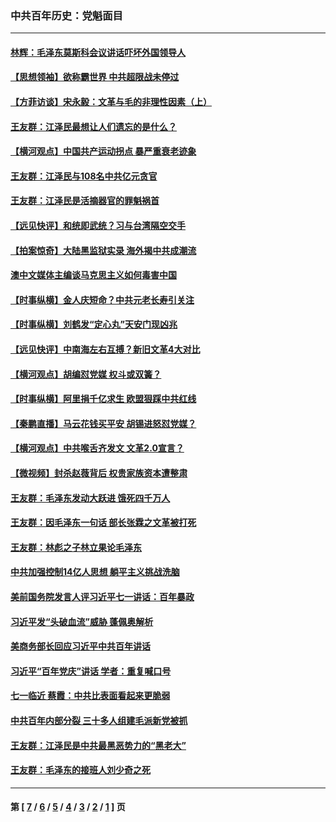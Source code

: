### 中共百年历史：党魁面目
---
#### [林辉：毛泽东莫斯科会议讲话吓坏外国领导人](../../pages/nf1176107/n13917931.md?02190430) 
#### [【思想领袖】欲称霸世界 中共超限战未停过](../../pages/nf1176107/n13745142.md?02190430) 
#### [【方菲访谈】宋永毅：文革与毛的非理性因素（上）](../../pages/nf1176107/n13469956.md?02190430) 
#### [王友群：江泽民最想让人们遗忘的是什么？](../../pages/nf1176107/n13408949.md?02190430) 
#### [【横河观点】中国共产运动拐点 暴严重衰老迹象](../../pages/nf1176107/n13388333.md?02190430) 
#### [王友群：江泽民与108名中共亿元贪官](../../pages/nf1176107/n13352358.md?02190430) 
#### [王友群：江泽民是活摘器官的罪魁祸首](../../pages/nf1176107/n13336903.md?02190430) 
#### [【远见快评】和统即武统？习与台湾隔空交手](../../pages/nf1176107/n13297739.md?02190430) 
#### [【拍案惊奇】大陆黑监狱实录 海外揭中共成潮流](../../pages/nf1176107/n13288853.md?02190430) 
#### [澳中文媒体主编谈马克思主义如何毒害中国](../../pages/nf1176107/n13257387.md?02190430) 
#### [【时事纵横】金人庆短命？中共元老长寿引关注](../../pages/nf1176107/n13217934.md?02190430) 
#### [【时事纵横】刘鹤发“定心丸”天安门现凶兆](../../pages/nf1176107/n13215416.md?02190430) 
#### [【远见快评】中南海左右互搏？新旧文革4大对比](../../pages/nf1176107/n13214745.md?02190430) 
#### [【横河观点】胡编怼党媒 权斗或双簧？](../../pages/nf1176107/n13210864.md?02190430) 
#### [【时事纵横】阿里捐千亿求生 欧盟狠踩中共红线](../../pages/nf1176107/n13206431.md?02190430) 
#### [【秦鹏直播】马云花钱买平安 胡锡进怒怼党媒？](../../pages/nf1176107/n13206392.md?02190430) 
#### [【横河观点】中共喉舌齐发文 文革2.0宣言？](../../pages/nf1176107/n13201248.md?02190430) 
#### [【微视频】封杀赵薇背后 权贵家族资本遭整肃](../../pages/nf1176107/n13197798.md?02190430) 
#### [王友群：毛泽东发动大跃进 饿死四千万人](../../pages/nf1176107/n13177158.md?02190430) 
#### [王友群：因毛泽东一句话 部长张霖之文革被打死](../../pages/nf1176107/n13161711.md?02190430) 
#### [王友群：林彪之子林立果论毛泽东](../../pages/nf1176107/n13128622.md?02190430) 
#### [中共加强控制14亿人思想 躺平主义挑战洗脑](../../pages/nf1176107/n13094299.md?02190430) 
#### [美前国务院发言人评习近平七一讲话：百年暴政](../../pages/nf1176107/n13066986.md?02190430) 
#### [习近平发“头破血流”威胁 蓬佩奥解析](../../pages/nf1176107/n13063604.md?02190430) 
#### [美商务部长回应习近平中共百年讲话](../../pages/nf1176107/n13062903.md?02190430) 
#### [习近平“百年党庆”讲话 学者：重复喊口号](../../pages/nf1176107/n13061411.md?02190430) 
#### [七一临近 蔡霞：中共比表面看起来更脆弱](../../pages/nf1176107/n13056418.md?02190430) 
#### [中共百年内部分裂 三十多人组建毛派新党被抓](../../pages/nf1176107/n13044023.md?02190430) 
#### [王友群：江泽民是中共最黑恶势力的“黑老大”](../../pages/nf1176107/n13022180.md?02190430) 
#### [王友群：毛泽东的接班人刘少奇之死](../../pages/nf1176107/n12991772.md?02190430) 

---
#### 第 [ [7](./7.md?02190430) / [6](./6.md?02190430) / [5](./5.md?02190430) / [4](./4.md?02190430) / [3](./3.md?02190430) / [2](./2.md?02190430) / [1](./1.md?02190430) ] 页
